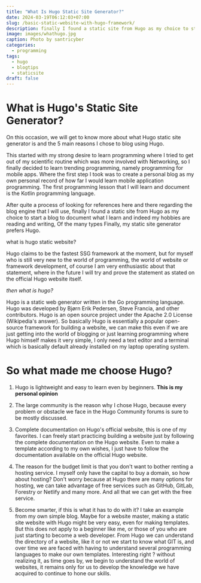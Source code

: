 ```yaml
---
title: "What Is Hugo Static Site Generator?"
date: 2024-03-19T06:12:03+07:00
slug: /basic-static-website-with-hugo-framework/
description: finally I found a static site from Hugo as my choice to start a blog
image: images/whathugo.jpg
caption: Photo by santricyber
categories:
  - programming
tags:
  - hugo
  - blogtips
  - staticsite
draft: false
---
```


# What is Hugo's Static Site Generator?

On this occasion, we will get to know more about what Hugo static site generator is and the 5 main reasons I chose to blog using Hugo.

This started with my strong desire to learn programming where I tried to get out of my scientific routine which was more involved with Networking, so I finally decided to learn trending programming, namely programming for mobile apps. Where the first step I took was to create a personal blog as my own personal record of how far I would learn mobile application programming. The first programming lesson that I will learn and document is the Kotlin programming language.

After quite a process of looking for references here and there regarding the blog engine that I will use, finally I found a static site from Hugo as my choice to start a blog to document what I learn and indeed my hobbies are reading and writing, Of the many types Finally, my static site generator prefers Hugo.

what is hugo static website?

Hugo claims to be the fastest SSG framework at the moment, but for myself who is still very new to the world of programming, the world of website or framework development, of course I am very enthusiastic about that statement, where in the future I will try and prove the statement as stated on the official Hugo website itself.

*then what is hugo?*

Hugo is a static web generator written in the Go programming language. Hugo was developed by Bjørn Erik Pedersen, Steve Francia, and other contributors. Hugo is an open source project under the Apache 2.0 License (Wikipedia's answer). So basically Hugo is essentially a popular open-source framework for building a website, we can make this even if we are just getting into the world of blogging or just learning programming where Hugo himself makes it very simple, I only need a text editor and a terminal which is basically default already installed on my laptop operating system.

# So what made me choose Hugo?

1. Hugo is lightweight and easy to learn even by beginners. **This is my personal opinion**

2. The large community is the reason why I chose Hugo, because every problem or obstacle we face in the Hugo Community forums is sure to be mostly discussed.

3. Complete documentation on Hugo's official website, this is one of my favorites. I can freely start practicing building a website just by following the complete documentation on the Hugo website. Even to make a template according to my own wishes, I just have to follow the documentation available on the official Hugo website.

4. The reason for the budget limit is that you don't want to bother renting a hosting service. I myself only have the capital to buy a domain, so how about hosting? Don't worry because at Hugo there are many options for hosting, we can take advantage of free services such as GitHub, GitLab, Forestry or Netlify and many more. And all that we can get with the free service.

5. Become smarter, if this is what it has to do with it?
I take an example from my own simple blog. Maybe for a website master, making a static site website with Hugo might be very easy, even for making templates. But this does not apply to a beginner like me, or those of you who are just starting to become a web developer. From Hugo we can understand the directory of a website, like it or not we start to know what GIT is, and over time we are faced with having to understand several programming languages ​​to make our own templates. Interesting right ? without realizing it, as time goes by, we begin to understand the world of websites, it remains only for us to develop the knowledge we have acquired to continue to hone our skills.